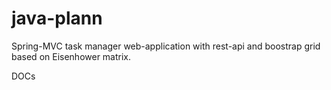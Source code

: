 # java-plann
Spring-MVC task manager web-application with rest-api and boostrap grid based on Eisenhower matrix.

DOCs
